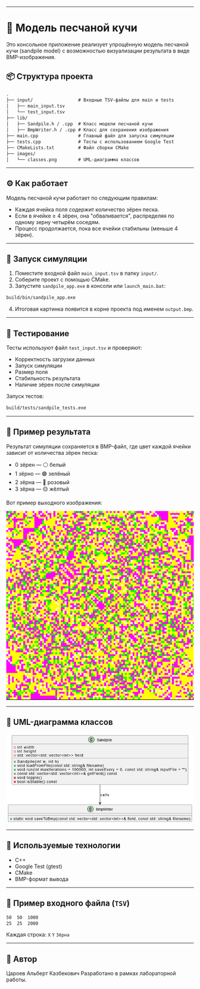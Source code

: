 
---

# 🌋 Модель песчаной кучи

Это консольное приложение реализует упрощённую модель песчаной кучи (sandpile model) с возможностью визуализации результата в виде BMP-изображения.

## 📦 Структура проекта

```
.
├── input/                 # Входные TSV-файлы для main и tests
│   ├── main_input.tsv
│   └── test_input.tsv
├── lib/
│   ├── Sandpile.h / .cpp  # Класс модели песчаной кучи
│   ├── BmpWriter.h / .cpp # Класс для сохранения изображения
├── main.cpp               # Главный файл для запуска симуляции
├── tests.cpp              # Тесты с использованием Google Test
├── CMakeLists.txt         # Файл сборки CMake
├── images/
│   └── classes.png        # UML-диаграмма классов
```

---

## ⚙️ Как работает

Модель песчаной кучи работает по следующим правилам:
- Каждая ячейка поля содержит количество зёрен песка.
- Если в ячейке ≥ 4 зёрен, она "обваливается", распределяя по одному зерну четырём соседям.
- Процесс продолжается, пока все ячейки стабильны (меньше 4 зёрен).

---

## 🚀 Запуск симуляции

1. Поместите входной файл `main_input.tsv` в папку `input/`.
2. Соберите проект с помощью CMake.
3. Запустите `sandpile_app.exe` в консоли или `launch_main.bat`:

```bash
build/bin/sandpile_app.exe
```

4. Итоговая картинка появится в корне проекта под именем `output.bmp`.

---

## 🧪 Тестирование

Тесты используют файл `test_input.tsv` и проверяют:
- Корректность загрузки данных
- Запуск симуляции
- Размер поля
- Стабильность результата
- Наличие зёрен после симуляции

Запуск тестов:

```bash
build/tests/sandpile_tests.exe
```

---

## 📸 Пример результата

Результат симуляции сохраняется в BMP-файл, где цвет каждой ячейки зависит от количества зёрен песка:

- 0 зёрен — ⚪ белый
- 1 зёрно  — 🟢 зелёный
- 2 зёрна — 🌸 розовый
- 3 зёрна — 🟡 жёлтый

Вот пример выходного изображения:

![Пример результата симуляции](images/example.png)

---

## 📐 UML-диаграмма классов

![UML диаграмма классов](images/classes.png)

---

## 🔧 Используемые технологии

- C++
- Google Test (gtest)
- CMake
- BMP-формат вывода

---

## 📂 Пример входного файла (`TSV`)

```
50	50	1000
25	25	2000
```

Каждая строка: `X` `Y` `Зёрна`

---

## 📝 Автор
Цароев Альберт Казбекович
Разработано в рамках лабораторной работы.  

```